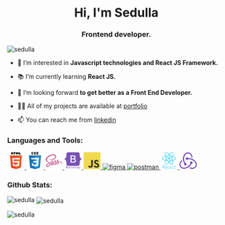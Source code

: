 <h1 align="center">Hi, I'm Sedulla</h1>
<h3 align="center">Frontend developer.</h3>

<p align="left"> <img src="https://komarev.com/ghpvc/?username=sedulla&label=Profile%20views&color=0e75b6&style=flat" alt="sedulla" /> </p>

- 👀 I’m interested in **Javascript technologies and React JS Framework.**

- 📚 I’m currently learning **React JS.**

- 🚀 I’m looking forward **to get better as a Front End Developer.**

- 👨‍💻 All of my projects are available at [portfolio](https://sedulla-dev.netlify.app/)

- 📫 You can reach me from [linkedin](https://www.linkedin.com/in/sedulla-jafarli/)
  
<h3 align="left">Languages and Tools:</h3>
<p align="left"> <a href="#!" target="_blank" rel="noreferrer"> <img src="https://raw.githubusercontent.com/devicons/devicon/master/icons/html5/html5-original-wordmark.svg" alt="html5" width="40" height="40"/> </a> <a href="#!" target="_blank" rel="noreferrer"> <img src="https://raw.githubusercontent.com/devicons/devicon/master/icons/css3/css3-original-wordmark.svg" alt="css3" width="40" height="40"/> </a> <a href="#!" target="_blank" rel="noreferrer"> <img src="https://raw.githubusercontent.com/devicons/devicon/master/icons/sass/sass-original.svg" alt="sass" width="40" height="40"/> </a> 
<a href="#!" target="_blank" rel="noreferrer"> <img src="https://raw.githubusercontent.com/devicons/devicon/master/icons/bootstrap/bootstrap-plain-wordmark.svg" alt="bootstrap" width="40" height="40"/> </a> <a href="#!" target="_blank" rel="noreferrer"> <img src="https://raw.githubusercontent.com/devicons/devicon/master/icons/javascript/javascript-original.svg" alt="javascript" width="40" height="40"/> </a> <a href="#!" target="_blank" rel="noreferrer"> <img src="https://www.vectorlogo.zone/logos/figma/figma-icon.svg" alt="figma" width="40" height="40"/> </a>  <a href="#!" target="_blank" rel="noreferrer"> <img src="https://www.vectorlogo.zone/logos/getpostman/getpostman-icon.svg" alt="postman" width="40" height="40"/> </a> <a href="#!" target="_blank" rel="noreferrer"> <img src="https://raw.githubusercontent.com/devicons/devicon/master/icons/react/react-original-wordmark.svg" alt="react" width="40" height="40"/> </a> <a href="#!" target="_blank" rel="noreferrer"> <img src="https://raw.githubusercontent.com/devicons/devicon/master/icons/redux/redux-original.svg" alt="redux" width="40" height="40"/> </a> </p>

<h3 align="left">Github Stats:</h3>
<p><img align="left" src="https://github-readme-stats.vercel.app/api/top-langs?username=sedulla&show_icons=true&locale=en&layout=compact" alt="sedulla" /></p>

<p>&nbsp;<img align="center" src="https://github-readme-stats.vercel.app/api?username=sedulla&show_icons=true&locale=en" alt="sedulla" /></p>

<p><img align="center" src="https://github-readme-streak-stats.herokuapp.com/?user=sedulla&" alt="sedulla" /></p>

